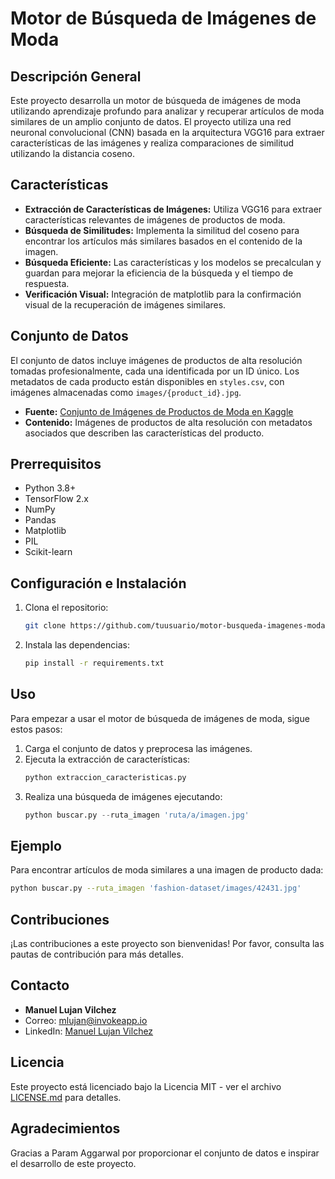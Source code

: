 # Motor de Búsqueda de Imágenes de Moda

## Descripción General
Este proyecto desarrolla un motor de búsqueda de imágenes de moda utilizando aprendizaje profundo para analizar y recuperar artículos de moda similares de un amplio conjunto de datos. El proyecto utiliza una red neuronal convolucional (CNN) basada en la arquitectura VGG16 para extraer características de las imágenes y realiza comparaciones de similitud utilizando la distancia coseno.

## Características
- **Extracción de Características de Imágenes:** Utiliza VGG16 para extraer características relevantes de imágenes de productos de moda.
- **Búsqueda de Similitudes:** Implementa la similitud del coseno para encontrar los artículos más similares basados en el contenido de la imagen.
- **Búsqueda Eficiente:** Las características y los modelos se precalculan y guardan para mejorar la eficiencia de la búsqueda y el tiempo de respuesta.
- **Verificación Visual:** Integración de matplotlib para la confirmación visual de la recuperación de imágenes similares.

## Conjunto de Datos
El conjunto de datos incluye imágenes de productos de alta resolución tomadas profesionalmente, cada una identificada por un ID único. Los metadatos de cada producto están disponibles en `styles.csv`, con imágenes almacenadas como `images/{product_id}.jpg`.

- **Fuente:** [Conjunto de Imágenes de Productos de Moda en Kaggle](https://www.kaggle.com/paramaggarwal/fashion-product-images-dataset)
- **Contenido:** Imágenes de productos de alta resolución con metadatos asociados que describen las características del producto.

## Prerrequisitos
- Python 3.8+
- TensorFlow 2.x
- NumPy
- Pandas
- Matplotlib
- PIL
- Scikit-learn

## Configuración e Instalación
1. Clona el repositorio:
   ```bash
   git clone https://github.com/tuusuario/motor-busqueda-imagenes-moda.git
   ```
2. Instala las dependencias:
   ```bash
   pip install -r requirements.txt
   ```

## Uso
Para empezar a usar el motor de búsqueda de imágenes de moda, sigue estos pasos:
1. Carga el conjunto de datos y preprocesa las imágenes.
2. Ejecuta la extracción de características:
   ```python
   python extraccion_caracteristicas.py
   ```
3. Realiza una búsqueda de imágenes ejecutando:
   ```python
   python buscar.py --ruta_imagen 'ruta/a/imagen.jpg'
   ```

## Ejemplo
Para encontrar artículos de moda similares a una imagen de producto dada:
```bash
python buscar.py --ruta_imagen 'fashion-dataset/images/42431.jpg'
```

## Contribuciones
¡Las contribuciones a este proyecto son bienvenidas! Por favor, consulta las pautas de contribución para más detalles.

## Contacto
- **Manuel Lujan Vilchez**
- Correo: mlujan@invokeapp.io
- LinkedIn: [Manuel Lujan Vilchez](https://www.linkedin.com/in/manuel-lujan-vilchez-166499b1)

## Licencia
Este proyecto está licenciado bajo la Licencia MIT - ver el archivo [LICENSE.md](LICENSE) para detalles.

## Agradecimientos
Gracias a Param Aggarwal por proporcionar el conjunto de datos e inspirar el desarrollo de este proyecto.
